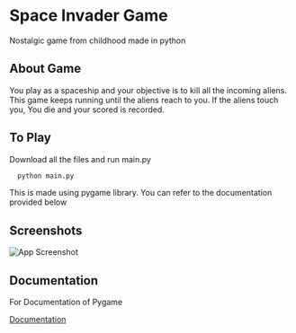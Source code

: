 
# Space Invader Game

Nostalgic game from childhood made in python

## About Game

You play as a spaceship and your objective is to kill all the incoming aliens. This game keeps running until the aliens reach to you. If the aliens touch you, You die and your scored is recorded.


## To Play

Download all the files and run main.py

```bash
  python main.py
```


This is made using pygame library. You can refer to the documentation provided below
## Screenshots

![App Screenshot](https://i.imgur.com/ktu4vLQ.png)


## Documentation
For Documentation of Pygame

[Documentation](https://www.pygame.org/docs/)

